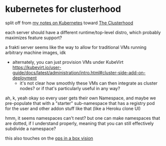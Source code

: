 # kubernetes for clusterhood

split off from [my notes on Kubernetes](f7ab56ca-06db-4c96-808f-4d0b0ee47819.md) toward [The Clusterhood](9664b592-59ed-4ac5-bf15-9b67f67af111.md)

each server should have a different runtime/top-level distro, which probably maximizes feature support?

a frakti server seems like the way to allow for traditional VMs running arbitrary machine images, idk

- alternately, you can just provision VMs under KubeVirt https://kubevirt.io/user-guide/docs/latest/administration/intro.html#cluster-side-add-on-deployment
  - it's not clear how smoothly these VMs can then integrate as cluster nodes? or if that's particularly useful in any way?

ah, k, yeah okay so every user gets their own Namespace, and maybe we pre-populate that with a "starter" sub-namespace that has a registry pod for the user and other addon stuff like that (like a Heroku clone UI)

hmm, it seems namespaces can't nest? but one can make namespaces that are dotted, if I understand properly, meaning that you can still effectively subdivide a namespace?

this also touches on the [ops in a box vision](035d1e22-7dca-4901-aa4a-1624e7a6a15c.md)
